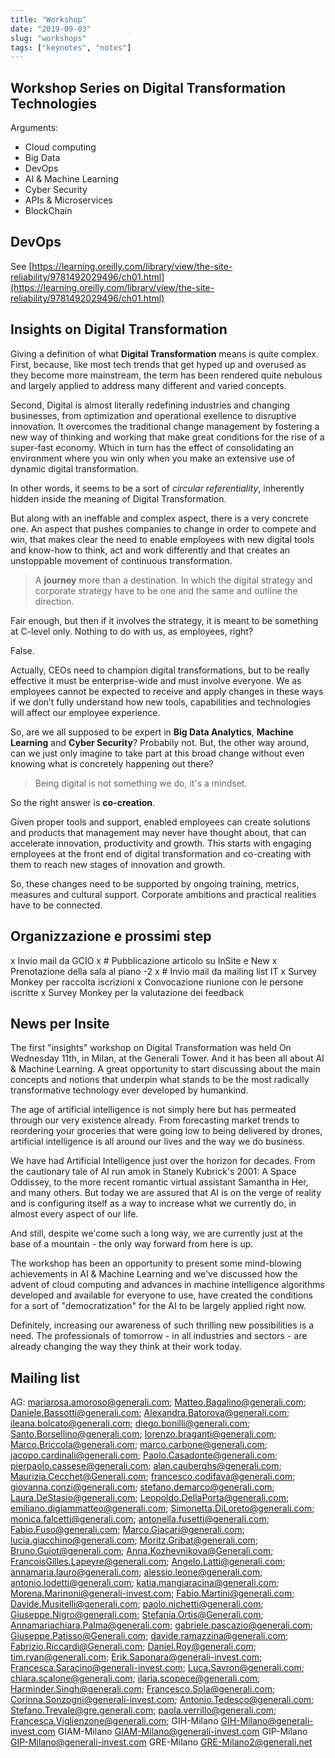 ```yaml
---
title: "Workshop"
date: "2019-09-03"
slug: "workshops"
tags: ["keynotes", "notes"]
---
```


## Workshop Series on Digital Transformation Technologies
Arguments: 
- Cloud computing
- Big Data
- DevOps
- AI & Machine Learning
- Cyber Security
- APIs & Microservices
- BlockChain

## DevOps
See [https://learning.oreilly.com/library/view/the-site-reliability/9781492029496/ch01.html](https://learning.oreilly.com/library/view/the-site-reliability/9781492029496/ch01.html)

## Insights on Digital Transformation
Giving a definition of what __Digital Transformation__ means is quite complex. First, because, like most tech trends that get hyped up and overused as they become more mainstream, the term has been rendered quite nebulous and largely applied to address many different and varied concepts. 

Second, Digital is almost literally redefining industries and changing businesses, from optimization and operational exellence to disruptive innovation. It overcomes the traditional change management by fostering a new way of thinking and working that make great conditions for the rise of a super-fast economy. Which in turn has the effect of consolidating an environment where you win only when you make an extensive use of dynamic digital transformation.

In other words, it seems to be a sort of _circular referentiality_, inherently hidden inside the meaning of Digital Transformation. 

But along with an ineffable and complex aspect, there is a very concrete one. An aspect that pushes companies to change in order to compete and win, that makes clear the need to enable employees with new digital tools and know-how to think, act and work differently and that creates an unstoppable movement of continuous transformation.

> A __journey__ more than a destination. In which the digital strategy and corporate strategy have to be one and the same and outline the direction.

Fair enough, but then if it involves the strategy, it is meant to be something at C-level only. Nothing to do with us, as employees, right? 

False. 

Actually, CEOs need to champion digital transformations, but to be really effective it must be enterprise-wide and must involve everyone. We as employees cannot be expected to receive and apply changes in these ways if we don’t fully understand how new tools, capabilities and technologies will affect our employee experience. 

So, are we all supposed to be expert in __Big Data Analytics__, __Machine Learning__ and __Cyber Security__? Probabily not. But, the other way around, can we just only imagine to take part at this broad change without even knowing what is concretely happening out there? 

>Being digital is not something we do, it's a mindset.

So the right answer is __co-creation__. 

Given proper tools and support, enabled employees can create solutions and products that management may never have thought about, that can accelerate innovation, productivity and growth. This starts with engaging employees at the front end of digital transformation and co-creating with them to reach new stages of innovation and growth.

So, these changes need to be supported by ongoing training, metrics, measures and cultural support. Corporate ambitions and practical realities have to be connected. 

## Organizzazione e prossimi step
x Invio mail da GCIO
x # Pubblicazione articolo su InSite e New
x Prenotazione della sala al piano -2
x # Invio mail da mailing list IT
x Survey Monkey per raccolta iscrizioni
x Convocazione riunione con le persone iscritte
x Survey Monkey per la valutazione dei feedback

## News per Insite
The first "insights" workshop on Digital Transformation was held On Wednesday 11th, in Milan, at the Generali Tower. And it has been all about AI & Machine Learning. A great opportunity to start discussing about the main concepts and notions that underpin what stands to be the most radically transformative technology ever developed by humankind. 

The age of artificial intelligence is not simply here but has permeated through our very existence already. From forecasting market trends to reordering your groceries that were going low to being delivered by drones, artificial intelligence is all around our lives and the way we do business. 

We have had Artificial Intelligence just over the horizon for decades. From the cautionary tale of AI run amok in Stanely Kubrick's 2001: A Space Oddissey, to the more recent romantic virtual assistant Samantha in Her, and many others. But today we are assured that AI is on the verge of reality and is configuring itself as a way to increase what we currently do, in almost every aspect of our life. 

And still, despite we'come such a long way, we are currently just at the base of a mountain - the only way forward from here is up. 

The workshop has been an opportunity to present some mind-blowing achievements in AI & Machine Learning and we've discussed how the advent of cloud computing and advances in machine intelligence algorithms developed and available for everyone to use, have created the conditions for a sort of "democratization"  for the AI to be largely applied right now.

Definitely, increasing our awareness of such thrilling new possibilities is a need. The professionals of tomorrow - in all industries and sectors - are already changing the way they think at their work today.


## Mailing list
AG:
mariarosa.amoroso@generali.com; Matteo.Bagalino@generali.com; Daniele.Bassotti@generali.com; Alexandra.Batorova@generali.com; ileana.bolcato@generali.com; diego.bonilli@generali.com; Santo.Borsellino@generali.com; lorenzo.braganti@generali.com; Marco.Briccola@generali.com; marco.carbone@generali.com; jacopo.cardinali@generali.com; Paolo.Casadonte@generali.com; pierpaolo.cassese@generali.com; alan.cauberghs@generali.com; Maurizia.Cecchet@Generali.com; francesco.codifava@generali.com; giovanna.conzi@generali.com; stefano.demarco@generali.com; Laura.DeStasio@generali.com; Leopoldo.DellaPorta@generali.com; emiliano.digiammatteo@generali.com; Simonetta.DiLoreto@generali.com; monica.falcetti@generali.com; antonella.fusetti@generali.com; Fabio.Fuso@generali.com; Marco.Giacari@generali.com; lucia.giacchino@generali.com; Moritz.Gribat@generali.com; Bruno.Guiot@generali.com; Anna.Kozhevnikova@Generali.com; FrancoisGilles.Lapeyre@generali.com; Angelo.Latti@generali.com; annamaria.lauro@generali.com; alessio.leone@generali.com; antonio.lodetti@generali.com; katia.mangiaracina@generali.com; Morena.Marinoni@generali-invest.com; Fabio.Martini@generali.com; Davide.Musitelli@generali.com; paolo.nichetti@generali.com; Giuseppe.Nigro@generali.com; Stefania.Ortis@Generali.com; Annamariachiara.Palma@generali.com; gabriele.pascazio@generali.com; Giuseppe.Patisso@Generali.com; davide.ramazzina@generali.com; Fabrizio.Riccardi@Generali.com; Daniel.Roy@generali.com; tim.ryan@generali.com; Erik.Saponara@generali-invest.com; Francesca.Saracino@generali-invest.com; Luca.Savron@generali.com; chiara.scalone@generali.com; ilaria.scopece@generali.com; Harminder.Singh@generali.com; Francesco.Sola@generali.com; Corinna.Sonzogni@generali-invest.com; Antonio.Tedesco@generali.com; Stefano.Trevale@gre.generali.com; paola.verrillo@generali.com; Francesca.Viglienzone@generali.com; 
GIH-Milano GIH-Milano@generali-invest.com 
GIAM-Milano GIAM-Milano@generali-invest.com 
GIP-Milano GIP-Milano@generali-invest.com
GRE-Milano GRE-Milano2@generali.net 

